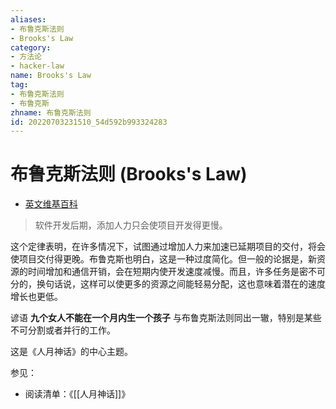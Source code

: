 ```yaml
---
aliases:
- 布鲁克斯法则
- Brooks's Law
category:
- 方法论
- hacker-law
name: Brooks's Law
tag:
- 布鲁克斯法则
- 布鲁克斯
zhname: 布鲁克斯法则
id: 20220703231510_54d592b993324283
---
```


# 布鲁克斯法则 (Brooks's Law)

- [英文维基百科](https://en.m.wikipedia.org/wiki/Brooks%27s_law)

> 软件开发后期，添加人力只会使项目开发得更慢。

这个定律表明，在许多情况下，试图通过增加人力来加速已延期项目的交付，将会使项目交付得更晚。布鲁克斯也明白，这是一种过度简化。但一般的论据是，新资源的时间增加和通信开销，会在短期内使开发速度减慢。而且，许多任务是密不可分的，换句话说，这样可以使更多的资源之间能轻易分配，这也意味着潜在的速度增长也更低。

谚语 **九个女人不能在一个月内生一个孩子** 与布鲁克斯法则同出一辙，特别是某些不可分割或者并行的工作。

这是《人月神话》的中心主题。

参见：

- 阅读清单：《[[人月神话]]》
